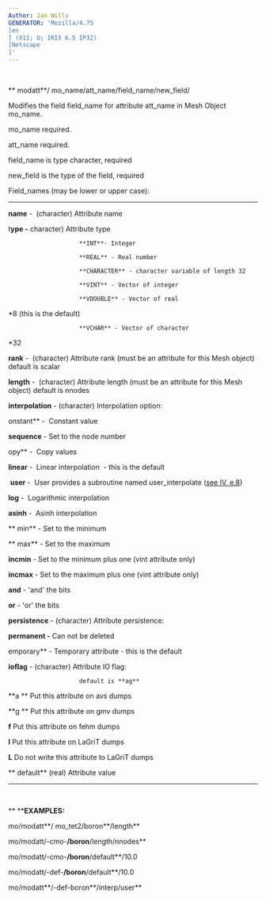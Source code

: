 ```yaml
---
Author: Jan Wills
GENERATOR: 'Mozilla/4.75 
[en
] (X11; U; IRIX 6.5 IP32) 
[Netscape
]'
---
```


   

 ** modatt**/ mo\_name/att\_name/field\_name/new\_field/

 Modifies the field field\_name for attribute att\_name in Mesh Object
 mo\_name.

  mo\_name required.

  att\_name required.

  field\_name is type character, required

  new\_field is the type of the field, required

  Field\_names (may be lower or upper case):

  --------------------- --------------------------------------------------------------------------------------------
  **name** -            (character) Attribute name 

  t**ype -**            character) Attribute type

                        **INT**- Integer

                        **REAL** - Real number

                        **CHARACTER** - character variable of length 32

                        **VINT** - Vector of integer 

                        **VDOUBLE** - Vector of real
*8 (this is the default)

                        **VCHAR** - Vector of character
*32

  **rank** -            (character) Attribute rank (must be an attribute for this Mesh object)  default is scalar

  **length** -          (character) Attribute length (must be an attribute for this Mesh object) default is nnodes

  **interpolation** -   (character) Interpolation option: 

  onstant** -        Constant value 

  **sequence** -        Set to the node number

  opy** -            Copy values

  **linear** -          Linear interpolation  - this is the default

   **user** -           User provides a subroutine named user\_interpolate ([see IV. e.8](../../miscell.md))

  **log** -             Logarithmic interpolation

  **asinh** -           Asinh interpolation

  ** min** -             Set to the minimum

  ** max** -             Set to the maximum

  **incmin** -          Set to the minimum plus one (vint attribute only)

  **incmax** -          Set to the maximum plus one (vint attribute only)

  **and** -             'and' the bits

  **or** -              'or' the bits

  **persistence** -     (character) Attribute persistence:

  **permanent -**       Can not be deleted 

  emporary** -       Temporary attribute - this is the default

  **ioflag** -          (character) Attribute IO flag:

                        default is **ag**

  **a **                Put this attribute on avs dumps

  **g **                Put this attribute on gmv dumps

  **f**                 Put this attribute on fehm dumps 

  **l**                 Put this attribute on LaGriT dumps

  **L**                 Do not write this attribute to LaGriT dumps

  ** default**          (real) Attribute value
  --------------------- --------------------------------------------------------------------------------------------



 

 ** ****EXAMPLES:**

  mo/modatt**/ mo\_tet2/boron**/length**

  mo/modatt/-cmo-**/boron**/length/nnodes**

  mo/modatt/-cmo-**/boron**/default**/10.0

  mo/modatt/-def-**/boron**/default**/10.0

  mo/modatt**/-def-boron**/interp/user**

